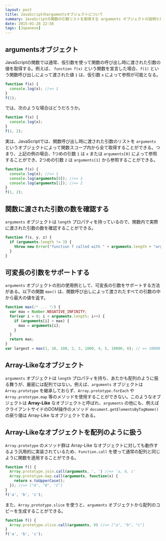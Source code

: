 ```yaml
---
layout: post
title: JavaScriptのargumentsオブジェクトについて
summary: JavaScriptの関数の引数リストを取得する arguments オブジェクトの説明と使用例
date: 2015-01-28 22:58
tags: [Japanese]
---
```


## argumentsオブジェクト

JavaScriptの関数では通常、仮引数を使って関数の呼び出し時に渡された引数の値を取得する。例えば、 `function f(x)` という関数を宣言した場合、`f(1)` という関数呼び出しによって渡された値 `1` は、仮引数 `x` によって参照が可能となる。

```js
function f(x) {
  console.log(x); //=> 1
}
f(1);
```

では、次のような場合はどうだろうか。

```js
function f(x) {
  console.log(x);
}
f(1, 2);
```

実は、JavaScriptでは、関数呼び出し時に渡された引数のリストを `arguments` というオブジェクトによって関数スコープ内から全て取得することができる。つまり、上記の例の場合、1つめの引数 `1` は `x` または `arguments[0]` によって参照することができ、2つめの引数 `2` は `arguments[1]` から参照することができる。

```js
function f(x) {
  console.log(x); //=> 1
  console.log(arguments[0]); //=> 1
  console.log(arguments[1]); //=> 2
}
f(1, 2);
```

## 関数に渡された引数の数を確認する

`arguments` オブジェクトは `length` プロパティを持っているので、関数内で実際に渡された引数の数を確認することができる。

```js
function f(x, y, z) {
  if (arguments.length != 3) {
    throw new Error("function f called with " + arguments.length + "arguments, but it expects 3 arguments.");
  }
}
```

## 可変長の引数をサポートする

`arguments` オブジェクトの別の使用例として、可変長の引数をサポートする方法がある。以下の関数 `max()` は、関数呼び出しによって渡されたすべての引数の中から最大の値を返す。

```js
function max(/* ... */) {
  var max = Number.NEGATIVE_INFINITY;
  for(var i = 0; i < arguments.length; i++) {
    if (arguments[i] > max) {
      max = arguments[i];
    }
  }
  return max;
}
var largest = max(1, 10, 100, 2, 3, 1000, 4, 5, 10000, 6); // => 10000
```

## Array-Likeなオブジェクト

`arguments` オブジェクトは `length` プロパティを持ち、あたかも配列のように振る舞うが、厳密には配列ではない。例えば、`arguments` オブジェクトは `Array.prototype` を継承しておらず、`Array.prototype.forEach` や `Array.prototype.map` 等のメソッドを使用することができない。このようなオブジェクトは **Array-Like** なオブジェクトと呼ばれ、`arguments` の他にも、例えばクライアントサイドのDOM操作のメソッド `document.getElementsByTagName()` の戻り値は Array-Like なオブジェクトである。

## Array-Likeなオブジェクトを配列のように扱う

`Array.prototype` のメソッド群は Array-Like なオブジェクトに対しても動作するよう汎用的に実装されているため、`Function.call` を使って通常の配列と同じように関数を適用することができる。

```js
function f() {
  Array.prototype.join.call(arguments, ', ') //=> 'a, b, c'
  Array.prototype.map.call(arguments, function(x) {
    return x.toUpperCase();
  }); //=> ["A", "B", "C"]
}
f('a', 'b', 'c');
```

また、`Array.prototype.slice` を使うと、`arguments` オブジェクトから配列のコピーを生成することができる。

```js
function f() {
  Array.prototype.slice.call(arguments, 0) //=> ["a", "b", "c"]
}
f('a', 'b', 'c');
```

